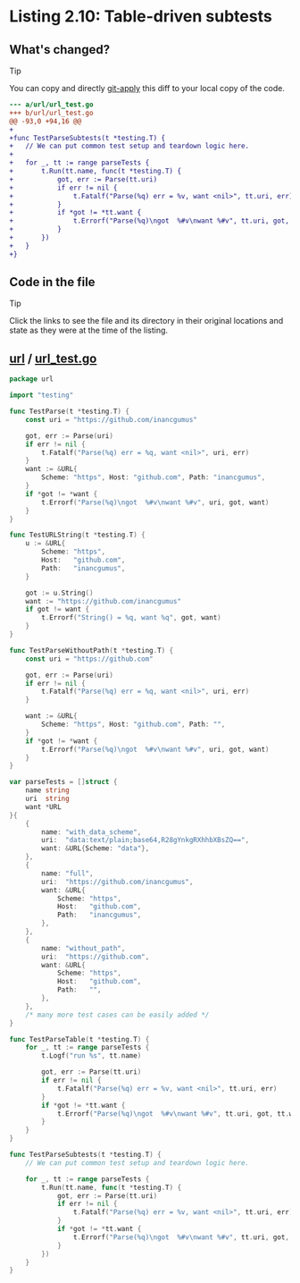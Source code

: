 # Listing 2.10: Table-driven subtests

## What's changed?

> [!TIP]
> You can copy and directly [git-apply](https://tldr.inbrowser.app/pages/common/git-apply) this diff to your local copy of the code.

```diff
--- a/url/url_test.go
+++ b/url/url_test.go
@@ -93,0 +94,16 @@
+
+func TestParseSubtests(t *testing.T) {
+	// We can put common test setup and teardown logic here.
+
+	for _, tt := range parseTests {
+		t.Run(tt.name, func(t *testing.T) {
+			got, err := Parse(tt.uri)
+			if err != nil {
+				t.Fatalf("Parse(%q) err = %v, want <nil>", tt.uri, err)
+			}
+			if *got != *tt.want {
+				t.Errorf("Parse(%q)\ngot  %#v\nwant %#v", tt.uri, got, tt.want)
+			}
+		})
+	}
+}

```
## Code in the file

> [!TIP]
> Click the links to see the file and its directory in their original locations and state as they were at the time of the listing.

## [url](https://github.com/inancgumus/gobyexample/blob/0412cf5175b811aaeebba9c5c43e41e51f654c1c/url) / [url_test.go](https://github.com/inancgumus/gobyexample/blob/0412cf5175b811aaeebba9c5c43e41e51f654c1c/url/url_test.go)

```go
package url

import "testing"

func TestParse(t *testing.T) {
	const uri = "https://github.com/inancgumus"

	got, err := Parse(uri)
	if err != nil {
		t.Fatalf("Parse(%q) err = %q, want <nil>", uri, err)
	}
	want := &URL{
		Scheme: "https", Host: "github.com", Path: "inancgumus",
	}
	if *got != *want {
		t.Errorf("Parse(%q)\ngot  %#v\nwant %#v", uri, got, want)
	}
}

func TestURLString(t *testing.T) {
	u := &URL{
		Scheme: "https",
		Host:   "github.com",
		Path:   "inancgumus",
	}

	got := u.String()
	want := "https://github.com/inancgumus"
	if got != want {
		t.Errorf("String() = %q, want %q", got, want)
	}
}

func TestParseWithoutPath(t *testing.T) {
	const uri = "https://github.com"

	got, err := Parse(uri)
	if err != nil {
		t.Fatalf("Parse(%q) err = %q, want <nil>", uri, err)
	}

	want := &URL{
		Scheme: "https", Host: "github.com", Path: "",
	}
	if *got != *want {
		t.Errorf("Parse(%q)\ngot  %#v\nwant %#v", uri, got, want)
	}
}

var parseTests = []struct {
	name string
	uri  string
	want *URL
}{
	{
		name: "with_data_scheme",
		uri:  "data:text/plain;base64,R28gYnkgRXhhbXBsZQ==",
		want: &URL{Scheme: "data"},
	},
	{
		name: "full",
		uri:  "https://github.com/inancgumus",
		want: &URL{
			Scheme: "https",
			Host:   "github.com",
			Path:   "inancgumus",
		},
	},
	{
		name: "without_path",
		uri:  "https://github.com",
		want: &URL{
			Scheme: "https",
			Host:   "github.com",
			Path:   "",
		},
	},
	/* many more test cases can be easily added */
}

func TestParseTable(t *testing.T) {
	for _, tt := range parseTests {
		t.Logf("run %s", tt.name)

		got, err := Parse(tt.uri)
		if err != nil {
			t.Fatalf("Parse(%q) err = %v, want <nil>", tt.uri, err)
		}
		if *got != *tt.want {
			t.Errorf("Parse(%q)\ngot  %#v\nwant %#v", tt.uri, got, tt.want)
		}
	}
}

func TestParseSubtests(t *testing.T) {
	// We can put common test setup and teardown logic here.

	for _, tt := range parseTests {
		t.Run(tt.name, func(t *testing.T) {
			got, err := Parse(tt.uri)
			if err != nil {
				t.Fatalf("Parse(%q) err = %v, want <nil>", tt.uri, err)
			}
			if *got != *tt.want {
				t.Errorf("Parse(%q)\ngot  %#v\nwant %#v", tt.uri, got, tt.want)
			}
		})
	}
}
```

